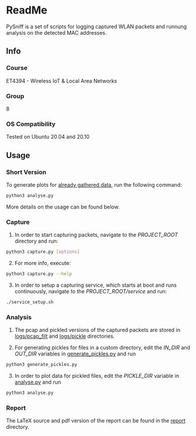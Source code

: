 # ReadMe

PySniff is a set of scripts for logging captured WLAN packets and runnung analysis on the detected MAC addresses.

## Info

### Course
ET4394 - Wireless IoT & Local Area Networks

### Group
8

### OS Compatibility
Tested on Ubuntu 20.04 and 20.10

## Usage

### Short Version
To generate plots for [already gathered data](./logs), run the following command:
```bash
python3 analyse.py
```

More details on the usage can be found below. 

### Capture

1. In order to start capturing packets, navigate to the *PROJECT_ROOT* directory and run:
```bash
python3 capture.py [options]
```

2. For more info, execute:
```bash
python3 capture.py --help
```

3. In order to setup a capturing service, which starts at boot and runs continuously, navigate to the *PROJECT_ROOT/service* and run:
```bash
./service_setup.sh
```

### Analysis

1. The pcap and pickled versions of the captured packets are stored in [logs/pcap_filt](./logs/pcap_filt) and [logs/pickle](./logs/pickle) directories.

2. For generating pickles for files in a custom directory, edit the *IN_DIR* and *OUT_DIR* variables in [generate_pickles.py](./generate_pickles.py) and run
```bash
python3 generate_pickles.py
```

3. In order to plot data for pickled files, edit the *PICKLE_DIR* variable in [analyse.py](./analyse.py) and run
```bash
python3 analyse.py
```

### Report
The LaTeX source and pdf version of the report can be found in the [report](./report) directory.
